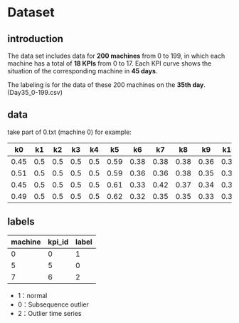 # Dataset

## introduction

The data set includes data for **200 machines** from 0 to 199, in which each machine has a total of **18 KPIs** from 0 to 17. Each KPI curve shows the situation of the corresponding machine in **45 days**.  

The labeling is for the data of these 200 machines on the **35th day**. (Day35_0-199.csv)

## data

take part of 0.txt (machine 0) for example:

| k0   | k1   | k2   | k3   | k4   | k5   | k6   | k7   | k8   | k9   | k10  | k11  | k12  | k13  | k14  | k15  | k16  | k17  |
| ---- | ---- | ---- | ---- | ---- | ---- | ---- | ---- | ---- | ---- | ---- | ---- | ---- | ---- | ---- | ---- | ---- | ---- |
| 0.45 | 0.5  | 0.5  | 0.5  | 0.5  | 0.59 | 0.38 | 0.38 | 0.38 | 0.36 | 0.37 | 0.38 | 0.37 | 0.38 | 0.4  | 0.46 | 0.41 | 0.61 |
| 0.51 | 0.5  | 0.5  | 0.5  | 0.5  | 0.59 | 0.36 | 0.36 | 0.38 | 0.35 | 0.36 | 0.37 | 0.36 | 0.37 | 0.39 | 0.46 | 0.4  | 0.62 |
| 0.45 | 0.5  | 0.5  | 0.5  | 0.5  | 0.61 | 0.33 | 0.42 | 0.37 | 0.34 | 0.35 | 0.36 | 0.35 | 0.36 | 0.38 | 0.45 | 0.38 | 0.61 |
| 0.49 | 0.5  | 0.5  | 0.5  | 0.5  | 0.62 | 0.32 | 0.35 | 0.35 | 0.33 | 0.34 | 0.34 | 0.34 | 0.34 | 0.36 | 0.43 | 0.37 | 0.58 |



## labels

| machine | kpi_id | label |
| ------- | ------ | ----- |
| 0       | 0      | 1     |
| 5       | 5      | 0     |
| 7       | 6      | 2     |

* 1：normal
* 0：Subsequence outlier
* 2：Outlier time series
